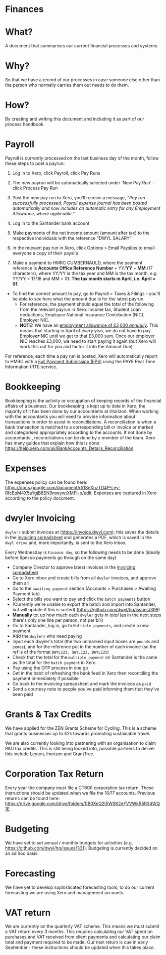 # Finances

# What?

A document that summarises our current financial processes and systems.

# Why?

So that we have a record of our processes in case someone else other than the person who normally carries them out needs to do them.

# How?

By creating and writing this document and including it as part of our process handbook.


# Payroll

Payroll is currently processed on the last business day of the month, follow these steps to post a payrun:

1. Log in to Xero, click Payroll, click Pay Runs

2. The new payrun will be automatically selected under 'New Pay Run' - click Process Pay Run

3. Post the new pay run to Xero, you'll receive a message, "*Pay run successfully processed. Payroll expense journal has been posted automatically and now includes an automatic entry for any Employment Allowance, where applicable.*"

4. Log in to the Santander bank account

5. Make payments of the net income amount (amount after tax) to the respective individuals with the reference "DWYL SALARY"

6. In the relevant pay run in Xero, click Options > Email Payslips to email
everyone a copy of their payslip

7. Make a payment to HMRC CUMBERNAULD, where the payment
reference is **Accounts Office Reference Number** + YY/**YY** + **MM** (17 characters),
where YY/YY is the tax year and MM is the tax month, e.g. YY/YY = 17/18 and MM = 01.
**The tax month starts in April, i.e. April = 01**.  
+ To find the correct amount to pay, go to Payroll > Taxes & Filings - you'll be
able to see here what the amount due is for the latest payrun
  + For reference, the payment should equal the total of the following from the
   relevant payrun in Xero: Income tax, Student Loan deductions, Employee National
   Insurance Contribution (NIC), Employer NIC.  
  + **NOTE:** We have an [employment allowance of £3,000 _annually_](https://www.gov.uk/claim-employment-allowance). This means that
  starting in April of _every_ year, we do not have to pay Employ***er*** NIC
  until we get to that £3,000 sum. Once our employer NIC reaches £3,000, we need
  to start paying it again (but Xero will work this out for you and factor it into
  the Amount Due).


For reference, each time a pay run is posted, Xero will automatically report to
HMRC with a [Full Payment Submission (FPS)](https://www.gov.uk/running-payroll/reporting-to-hmrc)
using the PAYE Real Time Information (RTI) service.

# Bookkeeping

Bookkeeping is the activity or occupation of keeping records of the financial affairs of a business. Our bookkeeping is kept up to date in Xero, the majority of it has been done by our accountants at iHorizon. When working with the accountants you will need to provide information about transactions in order to assist in reconciliations. A reconciliation is when a bank transaction is matched to a corresponding bill or invoice or marked and categorised appropriately according to the accounts. If not done by accountants., reconciliations can be done by a member of the team. Xero has many guides that explain how this is done: https://help.xero.com/uk/BankAccounts_Details_Reconciliation

# Expenses

The expenses policy can be found here:
https://docs.google.com/document/d/1SeXnzTD4P-Ley-RfcEpM4X5aYgjB8SN9mwywtXMPi-o/edit. Expenses are captured in Xero according to the policy document.

# dwyler Invoicing

`dwylers` submit invoices at (https://invoice.dwyl.com); this saves the details in the [invoicing spreadsheet](https://docs.google.com/spreadsheets/d/1RYoaLBfHFi5KH8XoKfM55VEmlkeEyn2Mws_X4ya_PiU/edit#gid=1142431849) and generates a PDF, which is saved in the `dwyl drive` and, more importantly, is sent to the Xero inbox.

Every Wednesday is `Finance day`, so the following needs to be done (ideally before 5pm so payments go through on the same day)

* Company Director to approve latest invoices in the [invoicing spreadsheet](https://docs.google.com/spreadsheets/d/1RYoaLBfHFi5KH8XoKfM55VEmlkeEyn2Mws_X4ya_PiU/edit#gid=1142431849)
* Go to Xero inbox and create bills from all `dwyler` invoices, and approve them all
* Go to the `awaiting payment` section (Accounts > Purchases > Awaiting Payment tab)
* Select the bills you want to pay and click the `batch payments` button
* (Currently we're unable to export the batch and import into Santander, but will update if this is sorted) (https://github.com/dwyl/hq/issues/399)
* **Manually** tot up how much each `dwyler` gets *in total* (as in the next steps there's only one line per person, not per bill)
* Go to Santander, log in, go to `Multiple payments`, and create a new payment
* Add the `dwylers` who need paying
* Input each dwyler's total (the two unmarked input boxes are `pounds` and `pence`), and for the reference put in the number of each invoice (so the ref is of the format `DWYL123, DWYL123, DWYL125`)
* Check that the total for the `multiple payment` on Santander is the same as the total for the `batch payment` in Xero
* Pay using the OTP process in one go
* Get in the habit of refreshing the bank feed in Xero then reconciling the payment immediately if possible
* Go back to the invoicing spreadsheet and mark the invoices as `paid`
* Send a courtesy note to people you've paid informing them that they've been paid

# Grants & Tax Credits

We have applied for the ZEN Grants Scheme for Cycling. This is a scheme that grants businesses up to £2k towards promoting sustainable travel.

We are also currently looking into partnering with an organisation to claim R&D tax credits. This is still being looked into, possible partners to deliver this include Leyton, ihorizon and GrantTree.

# Corporation Tax Return

Every year the company must file a CT600 corporation tax return. These instructions should be updated when we file the 16/17 accounts. Previous returns can be found here:
https://drive.google.com/drive/folders/0B0XeQ2t5WSK2eFVVWkR5R3dWQ1E

# Budgeting

We have yet to set annual / monthly budgets for activities (e.g. https://github.com/dwyl/hq/issues/331). Budgeting is currently decided on an ad hoc basis.

# Forecasting

We have yet to develop sophisticated forecasting tools; to do our current forecasting we are using Xero and management accounts.

# VAT return

We are currently on the quarterly VAT scheme. This means we must submit a VAT return every 3 months. This requires calculating our VAT spent on purchases and VAT received from client payments and calculating our claim total and payment required to be made. Our next return is due in early September - these instructions should be updated when this takes place.

